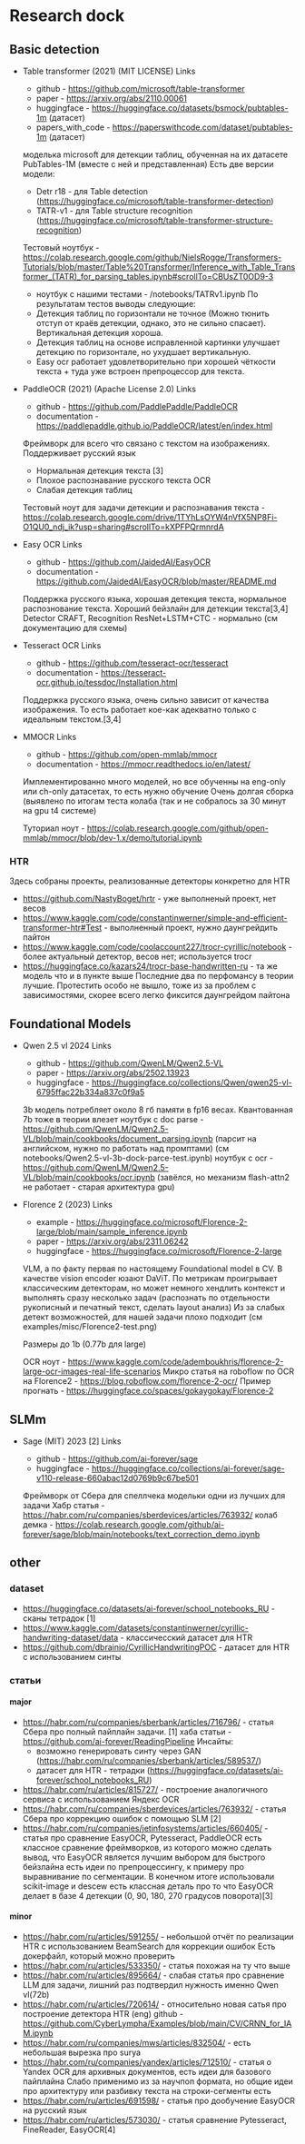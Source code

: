 # Research dock
## Basic detection
- Table transformer (2021) (MIT LICENSE)
    Links
    - github - https://github.com/microsoft/table-transformer
    - paper - https://arxiv.org/abs/2110.00061
    - huggingface - https://huggingface.co/datasets/bsmock/pubtables-1m (датасет)
    - papers_with_code - https://paperswithcode.com/dataset/pubtables-1m (датасет)
    
    моделька microsoft для детекции таблиц, обученная на их датасете PubTables-1M (вместе с ней и представленная)
    Есть две версии модели:
    - Detr r18 - для Table detection (https://huggingface.co/microsoft/table-transformer-detection)
    - TATR-v1 - для Table structure recognition (https://huggingface.co/microsoft/table-transformer-structure-recognition)
    
    Тестовый ноутбук - https://colab.research.google.com/github/NielsRogge/Transformers-Tutorials/blob/master/Table%20Transformer/Inference_with_Table_Transformer_(TATR)_for_parsing_tables.ipynb#scrollTo=CBUsZT0OD9-3
    + ноутбук с нашими тестами - /notebooks/TATRv1.ipynb
    По результатам тестов выводы следующие:
    - Детекция таблиц по горизонтали не точное (Можно тюнить отступ от краёв детекции, однако, это не сильно спасает). Вертикальная детекция хороша.
    - Детекция таблиц на основе исправленной картинки улучшает детекцию по горизонтале, но ухудшает вертикальную.
    - Easy ocr работает удовлетворительно при хорошей чёткости текста + туда уже встроен препроцессор для текста.
    
- PaddleOCR (2021) (Apache License 2.0)
    Links
    - github - https://github.com/PaddlePaddle/PaddleOCR
    - documentation - https://paddlepaddle.github.io/PaddleOCR/latest/en/index.html
    
    Фреймворк для всего что связано с текстом на изображениях.
    Поддерживает русский язык
    - Нормальная детекция текста [3]
    - Плохое распознавание русского текста OCR 
    - Слабая детекция таблиц
    
    Тестовый ноут для задачи детекции и распознавания текста - https://colab.research.google.com/drive/1TYhLsOYW4nVfX5NP8Fi-O1QU0_ndj_ik?usp=sharing#scrollTo=kXPFPQrmnrdA
    
- Easy OCR 
    Links
    - github - https://github.com/JaidedAI/EasyOCR
    - documentation - https://github.com/JaidedAI/EasyOCR/blob/master/README.md
    
    Поддержка русского языка, хорошая детекция текста, нормальное распознование текста.
    Хороший бейзлайн для детекции текста[3,4]
    Detector CRAFT, Recognition ResNet+LSTM+CTC - нормально (см документацию для схемы)

- Tesseract OCR
    Links
    - github - https://github.com/tesseract-ocr/tesseract
    - documentation - https://tesseract-ocr.github.io/tessdoc/Installation.html
    
    Поддержка русского языка, очень сильно зависит от качества изображения.
    То есть работает кое-как адекватно только с идеальным текстом.[3,4]
    
- MMOCR
    Links
    - github - https://github.com/open-mmlab/mmocr
    - documentation - https://mmocr.readthedocs.io/en/latest/
    
    Имплементированно много моделей, но все обученны на eng-only или ch-only датасетах, то есть нужно обучение
    Очень долгая сборка (выявлено по итогам теста колаба (так и не собралось за 30 минут на gpu t4 системе)
    
    Туториал ноут - https://colab.research.google.com/github/open-mmlab/mmocr/blob/dev-1.x/demo/tutorial.ipynb
    
### HTR 
Здесь собраны проекты, реализованные детекторы конкретно для HTR
- https://github.com/NastyBoget/hrtr - уже выполненый проект, нет весов
- https://www.kaggle.com/code/constantinwerner/simple-and-efficient-transformer-htr#Test - выполненный проект, нужно даунгрейдить пайтон
- https://www.kaggle.com/code/coolaccount227/trocr-cyrillic/notebook - более актуальный детектор, весов нет; используется trocr 
- https://huggingface.co/kazars24/trocr-base-handwritten-ru - та же модель что и в пункте выше
Последние два по перфомансу в теории лучшие. Протестить особо не вышло, тоже из за проблем с зависимостями, скорее всего легко фиксится даунгрейдом пайтона
    
## Foundational Models
- Qwen 2.5 vl 2024
    Links
    - github - https://github.com/QwenLM/Qwen2.5-VL
    - paper - https://arxiv.org/abs/2502.13923
    - huggingface - https://huggingface.co/collections/Qwen/qwen25-vl-6795ffac22b334a837c0f9a5
    
    3b модель потребляет около 8 гб памяти в fp16 весах. Квантованная 7b тоже в теории влезет
    ноутбук с doc parse - https://github.com/QwenLM/Qwen2.5-VL/blob/main/cookbooks/document_parsing.ipynb (парсит на английском, нужно по работать над промптами)
    (см notebooks/Qwen2.5-vl-3b-dock-parce-test.ipynb)
    ноутбук с ocr - https://github.com/QwenLM/Qwen2.5-VL/blob/main/cookbooks/ocr.ipynb (завёлся, но механизм flash-attn2 не работает - старая архитектура gpu)
    
- Florence 2 (2023)
    Links
    - example - https://huggingface.co/microsoft/Florence-2-large/blob/main/sample_inference.ipynb
    - paper - https://arxiv.org/abs/2311.06242
    - huggingface - https://huggingface.co/microsoft/Florence-2-large
    
    VLM, а по факту первая по настоящему Foundational model в CV. В качестве vision encoder юзают DaViT. 
    По метрикам проигрывает классическим детекторам, но может немного хендлить контекст и выполнять сразу несколько задач (распознать по отдельности рукописный и печатный текст, сделать layout анализ) Из за слабых детект возможностей, для нашей задачи плохо подходит (см examples/misc/Florence2-test.png)
    
    Размеры до 1b (0.77b для large)
    
    OCR ноут - https://www.kaggle.com/code/ademboukhris/florence-2-large-ocr-images-real-life-scenarios
    Микро статья на roboflow по OCR на Florence2 - https://blog.roboflow.com/florence-2-ocr/
    Пример прогнать - https://huggingface.co/spaces/gokaygokay/Florence-2
    
## SLMm
- Sage (MIT) 2023 [2]
  Links
  - github - https://github.com/ai-forever/sage
  - huggingface - https://huggingface.co/collections/ai-forever/sage-v110-release-660abac12d0769b9c67be501
  
  Фреймворк от Cбера для спеллчека модельки одни из лучших для задачи
  Хабр статья - https://habr.com/ru/companies/sberdevices/articles/763932/
  колаб демка - https://colab.research.google.com/github/ai-forever/sage/blob/main/notebooks/text_correction_demo.ipynb

## other
### dataset
- https://huggingface.co/datasets/ai-forever/school_notebooks_RU - сканы тетрадок [1]
- https://www.kaggle.com/datasets/constantinwerner/cyrillic-handwriting-dataset/data - классичесский датасет для HTR
- https://github.com/dbrainio/CyrillicHandwritingPOC - датасет для HTR с использованием синты
### статьи
#### major
- https://habr.com/ru/companies/sberbank/articles/716796/ - статья Сбера про полный пайплайн задачи. [1]
  хаба статьи - https://github.com/ai-forever/ReadingPipeline
  Инсайты:
    - возможно генерировать синту через GAN (https://habr.com/ru/companies/sberbank/articles/589537/)
    - датасет для HTR - тетрадки (https://huggingface.co/datasets/ai-forever/school_notebooks_RU)
- https://habr.com/ru/articles/815727/ - построение аналогичного сервиса с использованием Яндекс OCR
- https://habr.com/ru/companies/sberdevices/articles/763932/ - статья Сбера про коррекцию ошибок с помощью SLM [2]
- https://habr.com/ru/companies/jetinfosystems/articles/660405/ - статья про сравнение EasyOCR, Pytesseract, PaddleOCR
  есть классное сравнение фреймворков, из которого можно сделать вывод, что EasyOCR является лучшим выбором для быстрого бейзлайна
  есть идеи по препроцессингу, к примеру про выравнивание по сегментации. В конечном итоге использовали scikit-image и descew
  есть классная деталь про то что EasyOCR делает в базе 4 детекции (0, 90, 180, 270 градусов поворота)[3]
#### minor
- https://habr.com/ru/articles/591255/ - небольшой отчёт по реализации HTR с использованием BeamSearch для коррекции ошибок
  Есть докерфайл, который можно проверить
- https://habr.com/ru/articles/533350/ - статья похожая на ту что выше
- https://habr.com/ru/articles/895664/ - слабая статья про сравнение LLM для задачи, лишний раз подтвердил нужность именно Qwen vl(72b)
- https://habr.com/ru/articles/720614/ - относительно новая сатья про построение детектора HTR (eng)
  github - https://github.com/CyberLympha/Examples/blob/main/CV/CRNN_for_IAM.ipynb 
- https://habr.com/ru/companies/mws/articles/832504/ - есть небольшая вырезка про surya
- https://habr.com/ru/companies/yandex/articles/712510/ - статья о Yandex OCR для архивных документов, есть идеи для базового пайплайна
  Слабо применимо из за научпоп формата, но общие идеи про архитектуру или разбивку текста на строки-сегменты есть
- https://habr.com/ru/articles/691598/ - статья про дообучение EasyOCR на русский язык
- https://habr.com/ru/articles/573030/ - статья сравнение Pytesseract, FineReader, EasyOCR[4]

